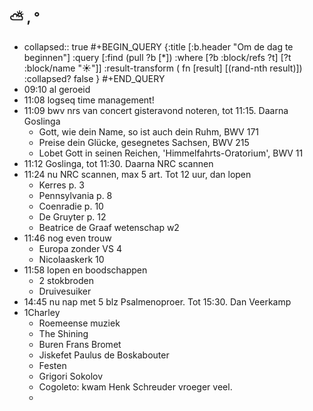 ## ⛅ , °
- collapsed:: true
  #+BEGIN_QUERY 
  {:title [:b.header "Om de dag te beginnen"]
   :query [:find (pull ?b [*])
     :where 
       [?b :block/refs ?t]
       [?t :block/name "☀️"]]
   :result-transform ( fn [result] [(rand-nth result)])
  :collapsed? false
  }
  #+END_QUERY
- 09:10 al geroeid
- 11:08 logseq time management!
- 11:09 bwv nrs van concert gisteravond noteren, tot 11:15. Daarna Goslinga
	- Gott, wie dein Name, so ist auch dein Ruhm, BWV 171
	- Preise dein Glücke, gesegnetes Sachsen, BWV 215
	- Lobet Gott in seinen Reichen, 'Himmelfahrts-Oratorium', BWV 11
- 11:12 Goslinga, tot 11:30. Daarna NRC scannen
- 11:24 nu NRC scannen, max 5 art. Tot 12 uur, dan lopen
	- Kerres p. 3
	- Pennsylvania p. 8
	- Coenradie p. 10
	- De Gruyter p. 12
	- Beatrice de Graaf wetenschap w2
- 11:46 nog even trouw
	- Europa zonder VS 4
	- Nicolaaskerk 10
- 11:58 lopen en boodschappen
	- 2 stokbroden
	- Druivesuiker
- 14:45 nu nap met 5 blz Psalmenoproer. Tot 15:30. Dan Veerkamp
- 1Charley
	- Roemeense muziek
	- The Shining
	- Buren Frans Bromet
	- Jiskefet Paulus de Boskabouter
	- Festen
	- Grigori Sokolov
	- Cogoleto: kwam Henk Schreuder vroeger veel.
	-